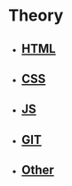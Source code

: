 # Theory
<ul>
    <li><h2><a href = "/HTML/">HTML</a></h2></li>
    <li><h2><a href = "/CSS/">CSS</a></h2></li>
    <li><h2><a href = "/JS/">JS</a></h2></li>
    <li><h2><a href = "/GIT/">GIT</a></h2></li>
    <li><h2><a href = "/Other/">Other</a></h2></li>
</ul>
